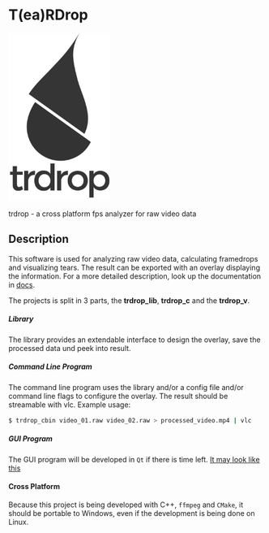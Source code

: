 # T(ea)RDrop 
<img src="images/trdrop_logo_text.png" alt="Teardrop logo" width="200" height="330">

trdrop - a cross platform fps analyzer for raw video data

## Description

This software is used for analyzing raw video data, calculating framedrops and visualizing tears.
The result can be exported with an overlay displaying the information. For a more detailed description, look up the documentation in [docs](docs/documentation.pdf).

The projects is split in 3 parts, the **trdrop\_lib**, **trdrop\_c** and the **trdrop\_v**.

##### Library
The library provides an extendable interface to design the overlay, save the processed data und peek into result.

##### Command Line Program
The command line program uses the library and/or a config file and/or command line flags to configure the overlay. The result should be streamable with vlc. Example usage:

```bash
$ trdrop_cbin video_01.raw video_02.raw > processed_video.mp4 | vlc
```  

##### GUI Program
The GUI program will be developed in `Qt` if there is time left. [It may look like this](images/trdrop_pitch.png "Pitch Scetch")

#### Cross Platform

Because this project is being developed with C++, `ffmpeg` and `CMake`, it should be portable to Windows, even if the development is being done on Linux.